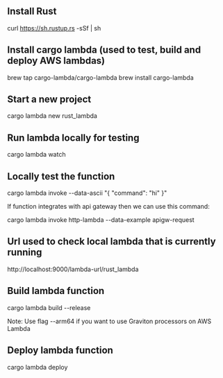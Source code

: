 ## Install Rust

curl https://sh.rustup.rs -sSf | sh

## Install cargo lambda (used to test, build and deploy AWS lambdas)

brew tap cargo-lambda/cargo-lambda
brew install cargo-lambda

## Start a new project

cargo lambda new rust_lambda

## Run lambda locally for testing

cargo lambda watch

## Locally test the function

cargo lambda invoke --data-ascii "{ \"command\": \"hi\" }"

If function integrates with api gateway then we can use this command:

cargo lambda invoke http-lambda --data-example apigw-request

## Url used to check local lambda that is currently running

http://localhost:9000/lambda-url/rust_lambda

## Build lambda function

cargo lambda build --release

Note: Use flag --arm64 if you want to use Graviton processors on AWS Lambda

## Deploy lambda function

cargo lambda deploy
